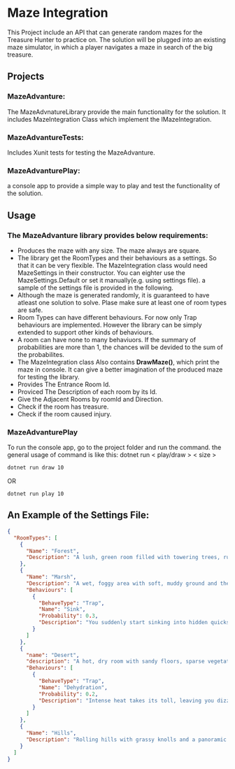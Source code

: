# Maze Integration

This Project include an API that can generate random mazes for the Treasure Hunter to practice on. The solution
will be plugged into an existing maze simulator, in which a player navigates a maze in search of the
big treasure.

## Projects

### MazeAdvanture:

The MazeAdvnatureLibrary provide the main functionality for the solution. It includes MazeIntegration Class which implement the IMazeIntegration.

### MazeAdvantureTests:

Includes Xunit tests for testing the MazeAdvanture.

### MazeAdvanturePlay:

a console app to provide a simple way to play and test the functionality of the solution.

## Usage

### The MazeAdvanture library provides below requirements:

- Produces the maze with any size. The maze always are square.
- The library get the RoomTypes and their behaviours as a settings. So that it can be very flexible. The MazeIntegration class would need MazeSettings in their constructor. You can eighter use the MazeSettings.Default or set it manually(e.g. using settings file). a sample of the settings file is provided in the following.
- Although the maze is generated randomly, it is guaranteed to have atleast one solution to solve. Plase make sure at least one of room types are safe.
- Room Types can have different behaviours. For now only Trap behaviours are implemented. However the library can be simply extended to support other kinds of behaviours.
- A room can have none to many behaviuors. If the summary of probabilities are more than 1, the chances will be devided to the sum of the probabilites.
- The MazeIntegration class Also contains **DrawMaze()**, which print the maze in console. It can give a better imagination of the produced maze for testing the library.
- Provides The Entrance Room Id.
- Proviced The Description of each room by its Id.
- Give the Adjacent Rooms by roomId and Direction.
- Check if the room has treasure.
- Check if the room caused injury.

### MazeAdvanturePlay

To run the console app, go to the project folder and run the command. the general usage of command is like this: dotnet run < play/draw > < size >

```cmd
dotnet run draw 10
```

OR

```
dotnet run play 10
```

## An Example of the Settings File:

```json
{
  "RoomTypes": [
    {
      "Name": "Forest",
      "Description": "A lush, green room filled with towering trees, rustling leaves, and the occasional bird song."
    },
    {
      "Name": "Marsh",
      "Description": "A wet, foggy area with soft, muddy ground and the sound of distant water",
      "Behaviours": [
        {
          "BehaveType": "Trap",
          "Name": "Sink",
          "Probability": 0.3,
          "Description": "You suddenly start sinking into hidden quicksand, struggling for a foothold."
        }
      ]
    },
    {
      "name": "Desert",
      "description": "A hot, dry room with sandy floors, sparse vegetation, and a glaring sun.",
      "Behaviours": [
        {
          "BehaveType": "Trap",
          "Name": "Dehydration",
          "Probability": 0.2,
          "Description": "Intense heat takes its toll, leaving you dizzy and dangerously dehydrated."
        }
      ]
    },
    {
      "Name": "Hills",
      "Description": "Rolling hills with grassy knolls and a panoramic view of the distant terrain."
    }
  ]
}
```
